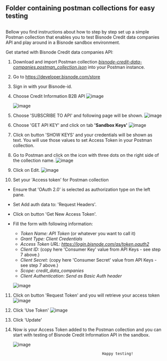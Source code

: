 ## Folder containing postman collections for easy testing

##

Bellow you find instructions about how to step by step set up a simple Postman collection that enables you to test Bisnode Credit data companies API and play around in a Bisnode sandbox environment.

Get started with Bisnode Credit data companies API:

1. Download and import Postman collection [_bisnode-credit-data-companies.postman_collection.json_](https://raw.githubusercontent.com/Bisnode/api-stuff/master/apis/brigs/company/postman-collections/bisnode-credit-data-companies.postman_collection.json) into your Postman instance.

2. Go to https://developer.bisnode.com/store

3. Sign in with your Bisnode-id.

4. Choose Credit Information B2B API 
    ![image](https://user-images.githubusercontent.com/54436429/66765456-41f6f500-eeac-11e9-8365-52d95203b9e8.png)
    
    ![image](https://user-images.githubusercontent.com/54436429/66762071-8f239880-eea5-11e9-97c0-1531eff40cc7.png)

5. Choose 'SUBSCRIBE TO API' and following page will be shown.
    ![image](https://user-images.githubusercontent.com/54436429/66761444-53d49a00-eea4-11e9-92fc-c1faf0e32a3b.png)

6. Choose 'GET API KEY' and click on tab **'Sandbox Keys'**
    ![image](https://user-images.githubusercontent.com/54436429/66761671-c180c600-eea4-11e9-9795-ecdfd4838cfc.png)

7. Click on button 'SHOW KEYS' and your credentials will be shown as text. You will use those values to set Access Token in your Postman collection.

8. Go to Postman and click on the icon with three dots on the right side of the collection name.
    ![image](https://user-images.githubusercontent.com/54436429/66762351-1f61dd80-eea6-11e9-8855-ab0f4853143e.png)

9. Click on Edit.
    ![image](https://user-images.githubusercontent.com/54436429/66762478-5801b700-eea6-11e9-9c15-e6017aa5a285.png)

10. Set your 'Access token' for Postman collection 
 * Ensure that 'OAuth 2.0' is selected as authorization type on the left pane. 
 * Set Add auth data to: 'Request Headers'.
 * Click on button 'Get New Access Token'.
 * Fill the form with following information:
   - _Token Name: API Token_ (or whatever you want to call it)
   - _Grant Type: Client Credentials_ 
   - _Access Token URL: https://login.bisnode.com/as/token.oauth2_
   - _Client ID:_ (copy here 'Consumer Key' value from API Keys - see step 7 above.)
   - _Client Secret:_ (copy here 'Consumer Secret' value from API Keys - see step 7 above.)
   - _Scope: credit_data_companies_
   - _Client Authentication: Send as Basic Auth header_
   
   ![image](https://user-images.githubusercontent.com/54436429/66763772-ba5bb700-eea8-11e9-835e-ca00ed1c7f00.png)  

11. Click on button 'Request Token' and you will retrieve your access token
    ![image](https://user-images.githubusercontent.com/54436429/66764271-b714fb00-eea9-11e9-9fbe-c09d08f238c3.png)

12. Click 'Use Token' 
    ![image](https://user-images.githubusercontent.com/54436429/66764210-9482e200-eea9-11e9-99dd-909d2924a8a5.png)

13. Click 'Update' 

14. Now is your Access Token added to the Postman collection and you can start with testing of Bisnode Credit Information API in the sandbox.
    
    ![image](https://user-images.githubusercontent.com/54436429/66764637-808bb000-eeaa-11e9-812e-c9cda243c885.png)



    
                                                Happy testing!
